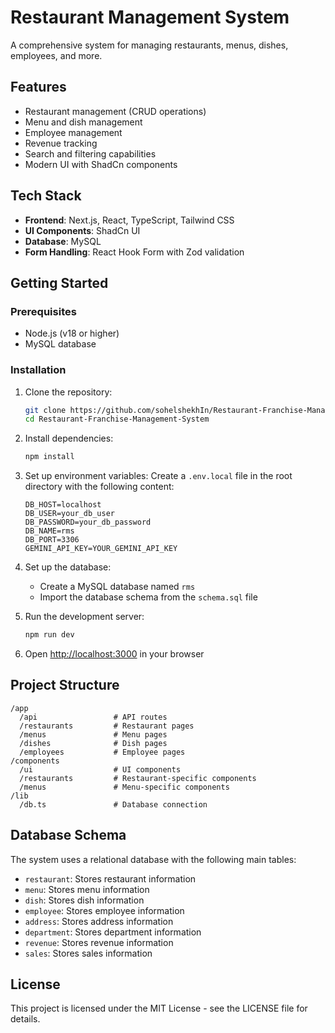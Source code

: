 # Restaurant Management System

A comprehensive system for managing restaurants, menus, dishes, employees, and more.

## Features

- Restaurant management (CRUD operations)
- Menu and dish management
- Employee management
- Revenue tracking
- Search and filtering capabilities
- Modern UI with ShadCn components

## Tech Stack

- **Frontend**: Next.js, React, TypeScript, Tailwind CSS
- **UI Components**: ShadCn UI
- **Database**: MySQL
- **Form Handling**: React Hook Form with Zod validation

## Getting Started

### Prerequisites

- Node.js (v18 or higher)
- MySQL database

### Installation

1. Clone the repository:

   ```bash
   git clone https://github.com/sohelshekhIn/Restaurant-Franchise-Management-System.git
   cd Restaurant-Franchise-Management-System
   ```

2. Install dependencies:

   ```bash
   npm install
   ```

3. Set up environment variables:
   Create a `.env.local` file in the root directory with the following content:

   ```
   DB_HOST=localhost
   DB_USER=your_db_user
   DB_PASSWORD=your_db_password
   DB_NAME=rms
   DB_PORT=3306
   GEMINI_API_KEY=YOUR_GEMINI_API_KEY
   ```

4. Set up the database:

   - Create a MySQL database named `rms`
   - Import the database schema from the `schema.sql` file

5. Run the development server:

   ```bash
   npm run dev
   ```

6. Open [http://localhost:3000](http://localhost:3000) in your browser

## Project Structure

```
/app
  /api                 # API routes
  /restaurants         # Restaurant pages
  /menus               # Menu pages
  /dishes              # Dish pages
  /employees           # Employee pages
/components
  /ui                  # UI components
  /restaurants         # Restaurant-specific components
  /menus               # Menu-specific components
/lib
  /db.ts               # Database connection
```

## Database Schema

The system uses a relational database with the following main tables:

- `restaurant`: Stores restaurant information
- `menu`: Stores menu information
- `dish`: Stores dish information
- `employee`: Stores employee information
- `address`: Stores address information
- `department`: Stores department information
- `revenue`: Stores revenue information
- `sales`: Stores sales information

## License

This project is licensed under the MIT License - see the LICENSE file for details.
